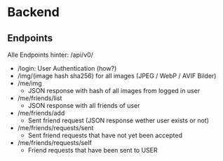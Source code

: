 # Backend

## Endpoints

Alle Endpoints hinter: /api/v0/

- /login: User Authentication (how?)
- /img/(image hash sha256) for all images (JPEG / WebP / AVIF Bilder)
- /me/img
  - JSON response with hash of all images from logged in user
- /me/friends/list
  - JSON response with all friends of user
- /me/friends/add
  - Sent friend request (JSON response wether user exists or not)
- /me/friends/requests/sent
  - Sent friend requests that have not yet been accepted
- /me/friends/requests/self
  - Friend requests that have been sent to USER
